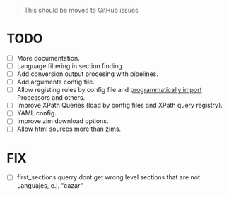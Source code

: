 > This should be moved to GitHub issues

# TODO

- [ ] More documentation.
- [ ] Language filtering in section finding.
- [ ] Add conversion output procesing with pipelines.
- [ ] Add arguments config file.
- [ ] Allow registing rules by config file and [programmatically import](https://docs.python.org/3/library/importlib.html) Processors and others.
- [ ] Improve XPath Queries (load by config files and XPath query registry).
- [ ] YAML config.
- [ ] Improve zim download options.
- [ ] Allow html sources more than zims.

# FIX

- [ ] first_sections querry dont get wrong level sections that are not Languajes, e.j. "cazar"